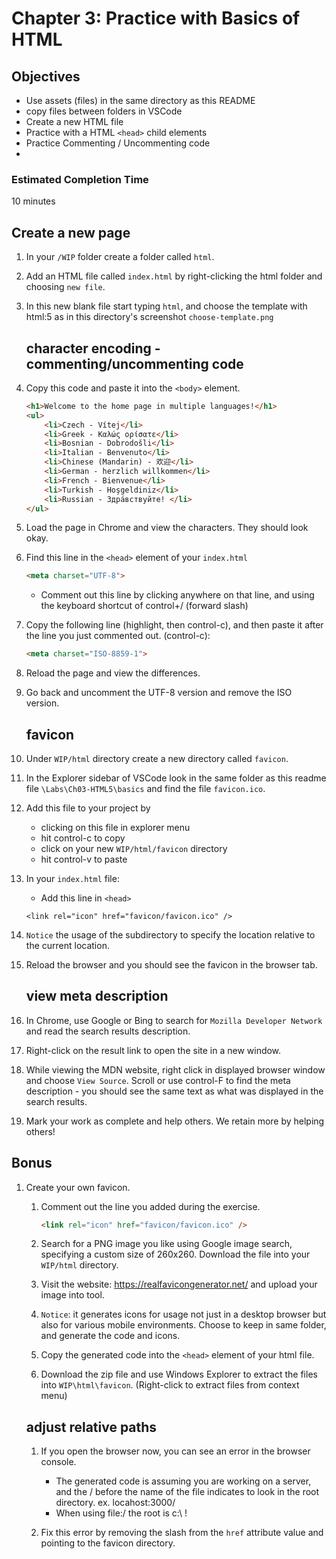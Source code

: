 # Chapter 3: Practice with Basics of HTML 

## Objectives
* Use assets (files) in the same directory as this README
* copy files between folders in VSCode
* Create a new HTML file
* Practice with a HTML `<head>` child elements
* Practice Commenting / Uncommenting code
* 

### Estimated Completion Time 
10 minutes

## Create a new page

1. In your `/WIP` folder create a folder called `html`.

1. Add an HTML file called `index.html` by right-clicking the html folder and choosing `new file`.

1. In this new blank file start typing `html`, and choose the template with html:5 as in this directory's screenshot `choose-template.png`

    ## character encoding - commenting/uncommenting code
1. Copy this code and paste it into the `<body>` element.
    ```html
    <h1>Welcome to the home page in multiple languages!</h1>
    <ul>
        <li>Czech - Vítej</li> 
        <li>Greek - Καλώς ορίσατε</li>
        <li>Bosnian - Dobrodošli</li>
        <li>Italian - Benvenuto</li>
        <li>Chinese (Mandarin) - 欢迎</li>
        <li>German - herzlich willkommen</li>
        <li>French - Bienvenue</li>
        <li>Turkish - Hoşgeldiniz</li>
        <li>Russian - Здра́вствуйте! </li>
    </ul>
    ```

1. Load the page in Chrome and view the characters. They should look okay.

1. Find this line in the `<head>` element of your `index.html` 
    ```html
    <meta charset="UTF-8">
    ```

    * Comment out this line by clicking anywhere on that line, and using the keyboard shortcut of control+/  (forward slash)
    

1. Copy the following line (highlight, then control-c), and then paste it after the line you just commented out. (control-c):
    ```html
    <meta charset="ISO-8859-1">
    ```

1. Reload the page and view the differences.

1. Go back and uncomment the UTF-8 version and remove the ISO version.

    ## favicon
1. Under `WIP/html` directory create a new directory called `favicon`.

1. In the Explorer sidebar of VSCode look in the same folder as this readme file `\Labs\Ch03-HTML5\basics` and find the file `favicon.ico`.

1. Add this file to your project by
    * clicking on this file in explorer menu
    * hit control-c to copy
    * click on your new `WIP/html/favicon` directory
    * hit control-v to paste

1. In your `index.html` file:
    * Add this line in `<head>`
    ```
    <link rel="icon" href="favicon/favicon.ico" />
    ```

1. `Notice` the usage of the subdirectory to specify the location relative to the current location.

1. Reload the browser and you should see the favicon in the browser tab.

    ## view meta description

1. In Chrome, use Google or Bing to search for `Mozilla Developer Network` and read the search results description.

1. Right-click on the result link to open the site in a new window.  

1. While viewing the MDN website, right click in displayed browser window and choose `View Source`.  Scroll or use control-F to find the meta description - you should see the same text as what was displayed in the search results. 

1. Mark your work as complete and help others. We retain more by helping others!

## Bonus

1. Create your own favicon.
    1. Comment out the line you added during the exercise.
        ```html
        <link rel="icon" href="favicon/favicon.ico" />
        ```
    
    1. Search for a PNG image you like using Google image search, specifying a custom size of 260x260. Download the file into your `WIP/html` directory.

    1. Visit the website: https://realfavicongenerator.net/ and upload your image into tool. 

    1. `Notice`: it generates icons for usage not just in a desktop browser but also for various mobile environments. Choose to keep in same folder, and generate the code and icons.

    1. Copy the generated code into the `<head>` element of your html file. 

    1. Download the zip file and use Windows Explorer to extract the files into `WIP\html\favicon`. (Right-click to extract files from context menu)

    ## adjust relative paths

    1. If you open the browser now, you can see an error in the browser console. 
        * The generated code is assuming you are working on a server, and the / before the name of the file indicates to look in the root directory. ex. locahost:3000/ 
        * When using file:/ the root is c:\ !  
    
    1. Fix this error by removing the slash from the `href` attribute value and pointing to the favicon directory.
